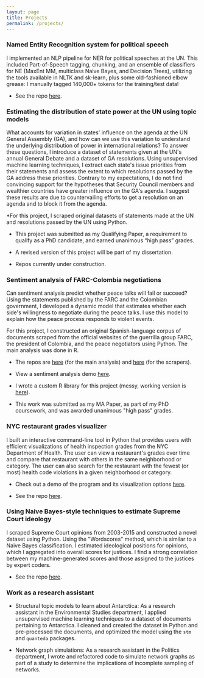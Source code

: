 ```yaml
---
layout: page
title: Projects
permalink: /projects/
---
```


### Named Entity Recognition system for political speech

I implemented an NLP pipeline for NER for political speeches at the UN. This included Part-of-Speech tagging, chunking, and an ensemble of classifiers for NE (MaxEnt MM, multiclass Naive Bayes, and Decision Trees), utilizing the tools available in NLTK and sk-learn, plus some old-fashioned elbow grease: I manually tagged 140,000+ tokens for the training/test data!

* See the repo <a href="https://github.com/leslie-huang/UN-named-entity-recognition"> here</a>. 

### Estimating the distribution of state power at the UN using topic models

What accounts for variation in states' influence on the agenda at the UN General Assembly (GA), and how can we use this variation to understand the underlying distribution of power in international relations? To answer these questions, I introduce a dataset of statements given at the UN's annual General Debate and a dataset of GA resolutions. Using unsupervised machine learning techniques, I extract each state's issue priorities from their statements and assess the extent to which resolutions passed by the GA address these priorities. Contrary to my expectations, I do not find convincing support for the hypotheses that Security Council members and wealthier countries have greater influence on the GA's agenda. I suggest these results are due to countervailing efforts to get a resolution on an agenda and to block it from the agenda.

*For this project, I scraped original datasets of statements made at the UN and resolutions passed by the UN using Python.

* This project was submitted as my Qualifying Paper, a requirement to qualify as a PhD candidate, and earned unanimous “high pass” grades.

* A revised version of this project will be part of my dissertation.

* Repos currently under construction.

### Sentiment analysis of FARC-Colombia negotiations

Can sentiment analysis predict whether peace talks will fail or succeed? Using the statements published by the FARC and the Colombian government, I developed a dynamic model that estimates whether each side's willingness to negotiate during the peace talks. I use this model to explain how the peace process responds to violent events.

For this project, I constructed an original Spanish-language corpus of documents scraped from the official websites of the guerrilla group FARC, the president of Colombia, and the peace negotiators using Python. The main analysis was done in R.

* The repos are <a href="https://github.com/leslie-huang/MA-thesis-analysis">here</a> (for the main analysis) and <a href="https://github.com/leslie-huang/MA-thesis-scrapers">here</a> (for the scrapers).

* View a sentiment analysis demo <a href="https://leslie-huang.github.io/sentiment_demo/sentiment.html">here</a>.

* I wrote a custom R library for this project (messy, working version is <a href="https://github.com/leslie-huang/faRc-sentiment-analysis-library">here</a>).

* This work was submitted as my MA Paper, as part of my PhD coursework, and was awarded unanimous "high pass" grades.


### NYC restaurant grades visualizer

I built an interactive command-line tool in Python that provides users with efficient visualizations of health inspection grades from the NYC Department of Health. The user can view a restaurant's grades over time and compare that restaurant with others in the same neighborhood or category. The user can also search for the restaurant with the fewest (or most) health code violations in a given neighborhood or category.

* Check out a demo of the program and its visualization options <a href="https://leslie-huang.github.io/restaurant_demo/Using_the_restaurant_grades_visualizer.html">here</a>.

* See the repo <a href="https://github.com/leslie-huang/restaurant-inspection-grades-visualizer">here</a>.

### Using Naive Bayes-style techniques to estimate Supreme Court ideology

I scraped Supreme Court opinions from 2003-2015 and constructed a novel dataset using Python. Using the "Wordscores" method, which is similar to a Naive Bayes classification. I estimated ideological positions for opinions, which I aggregated into overall scores for justices. I find a strong correlation between my machine-generated scores and those assigned to the justices by expert coders.

* See the repo <a href="https://github.com/leslie-huang/supreme-court-opinion-wordscores">here</a>.

### Work as a research assistant

* Structural topic models to learn about Antarctica: As a research assistant in the Environmental Studies department, I applied unsupervised machine learning techniques to a dataset of documents pertaining to Antarctica. I cleaned and created the dataset in Python and pre-processed the documents, and optimized the model using the `stm` and `quanteda` packages.

* Network graph simulations: As a research assistant in the Politics department, I wrote and refactored code to simulate network graphs as part of a study to determine the implications of incomplete sampling of networks.

